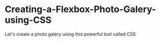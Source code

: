# Creating-a-Flexbox-Photo-Galery-using-CSS
Let's create a photo galery using this powerful tool called CSS
